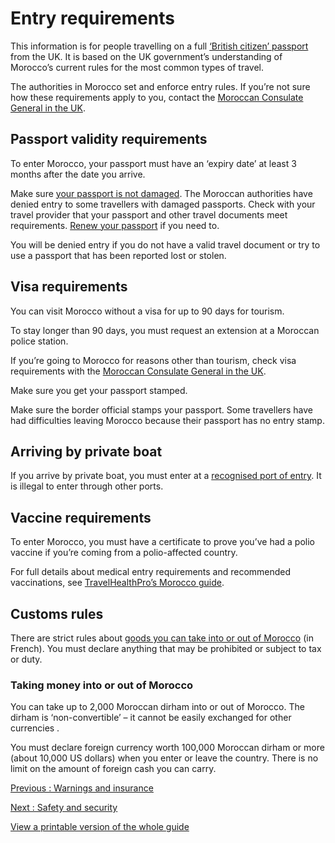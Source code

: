 # Entry requirements

This information is for people travelling on a full [‘British citizen’ passport](https://www.gov.uk/types-of-british-nationality) from the UK. It is based on the UK government’s understanding of Morocco’s current rules for the most common types of travel.

The authorities in Morocco set and enforce entry rules. If you’re not sure how these requirements apply to you, contact the [Moroccan Consulate General in the UK](https://www.consulat.ma/en).

## Passport validity requirements

To enter Morocco, your passport must have an ‘expiry date’ at least 3 months after the date you arrive.

Make sure [your passport is not damaged](https://www.gov.uk/government/publications/damaged-and-faulty-passports/damaged-british-passports-accessible#definitions-of-damage-or-fraudulent-tampering). The Moroccan authorities have denied entry to some travellers with damaged passports. Check with your travel provider that your passport and other travel documents meet requirements. [Renew your passport](https://www.gov.uk/renew-adult-passport/renew) if you need to.

You will be denied entry if you do not have a valid travel document or try to use a passport that has been reported lost or stolen.

## Visa requirements

You can visit Morocco without a visa for up to 90 days for tourism.

To stay longer than 90 days, you must request an extension at a Moroccan police station.

If you’re going to Morocco for reasons other than tourism, check visa requirements with the [Moroccan Consulate General in the UK](https://www.consulat.ma/en).

Make sure you get your passport stamped.

Make sure the border official stamps your passport. Some travellers have had difficulties leaving Morocco because their passport has no entry stamp.

## Arriving by private boat

If you arrive by private boat, you must enter at a [recognised port of entry](https://www.anp.org.ma/en/). It is illegal to enter through other ports.

## Vaccine requirements

To enter Morocco, you must have a certificate to prove you’ve had a polio vaccine if you’re coming from a polio-affected country.

For full details about medical entry requirements and recommended vaccinations, see [TravelHealthPro’s Morocco guide](https://travelhealthpro.org.uk/country/154/morocco#Vaccine_Recommendations).

## Customs rules

There are strict rules about [goods you can take into or out of Morocco](https://www.douane.gov.ma/web/guest/particuliers) (in French). You must declare anything that may be prohibited or subject to tax or duty.

### Taking money into or out of Morocco

You can take up to 2,000 Moroccan dirham into or out of Morocco. The dirham is ‘non-convertible’ – it cannot be easily exchanged for other currencies .

You must declare foreign currency worth 100,000 Moroccan dirham or more (about 10,000 US dollars) when you enter or leave the country. There is no limit on the amount of foreign cash you can carry.

[Previous
:
Warnings and insurance](/foreign-travel-advice/morocco)

[Next
:
Safety and security](/foreign-travel-advice/morocco/safety-and-security)

[View a printable version of the whole guide](/foreign-travel-advice/morocco/print)